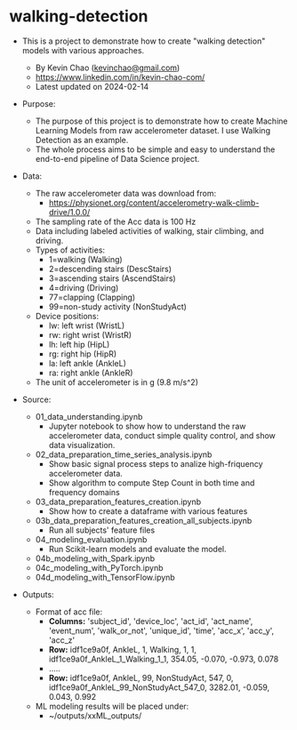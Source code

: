 # walking-detection
* This is a project to demonstrate how to create "walking detection" models with various approaches. 
	* By Kevin Chao (kevinchao@gmail.com)
	* https://www.linkedin.com/in/kevin-chao-com/
	* Latest updated on 2024-02-14

* Purpose:
	* The purpose of this project is to demonstrate how to create Machine Learning Models from raw accelerometer dataset. I use Walking Detection as an example.
	* The whole process aims to be simple and easy to understand the end-to-end pipeline of Data Science project.    

* Data:
	* The raw accelerometer data was download from: 
		* https://physionet.org/content/accelerometry-walk-climb-drive/1.0.0/
	* The sampling rate of the Acc data is 100 Hz 
	* Data including labeled activities of walking, stair climbing, and driving.
	* Types of activities:
		* 1=walking (Walking) 
		* 2=descending stairs (DescStairs)
		* 3=ascending stairs (AscendStairs)
		* 4=driving (Driving)
		* 77=clapping (Clapping)
		* 99=non-study activity (NonStudyAct)
	* Device positions:
		* lw: left wrist (WristL)
		* rw: right wrist (WristR)
		* lh: left hip (HipL)
		* rg: right hip (HipR)
		* la: left ankle (AnkleL)
		* ra: right ankle (AnkleR)
	* The unit of accelerometer is in g (9.8 m/s^2)

* Source:
	* 01\_data\_understanding.ipynb
		* Jupyter notebook to show how to understand the raw accelerometer data, conduct simple quality control, and show data visualization.
	* 02\_data\_preparation\_time\_series\_analysis.ipynb
		* Show basic signal process steps to analize high-friquency  accelerometer data. 
		* Show algorithm to compute Step Count in both time and frequency domains
	* 03\_data\_preparation\_features\_creation.ipynb
		* Show how to create a dataframe with various features
	* 03b\_data\_preparation\_features\_creation\_all\_subjects.ipynb
		* Run all subjects' feature files
	* 04\_modeling\_evaluation.ipynb
		* Run Scikit-learn models and evaluate the model. 
	* 04b\_modeling\_with\_Spark.ipynb
	* 04c\_modeling\_with\_PyTorch.ipynb
	* 04d\_modeling\_with\_TensorFlow.ipynb
* Outputs:
	* Format of acc file:
		* **Columns:** 'subject\_id', 'device\_loc', 'act\_id', 'act\_name', 'event\_num', 'walk\_or\_not', 'unique\_id', 'time', 'acc\_x', 'acc\_y', 'acc\_z' 
		*  **Row:** idf1ce9a0f,	AnkleL,	1,	Walking,	1,	1,	idf1ce9a0f\_AnkleL\_1\_Walking\_1\_1,	354.05,	-0.070,	-0.973,	0.078
		*  .....
		*  **Row:** idf1ce9a0f,	AnkleL,	99,	NonStudyAct,	547,	0,	idf1ce9a0f\_AnkleL\_99\_NonStudyAct\_547\_0,	3282.01,	-0.059,	0.043,	0.992
	*  ML modeling results will be placed under: 
		* ~/outputs/xxML_outputs/
